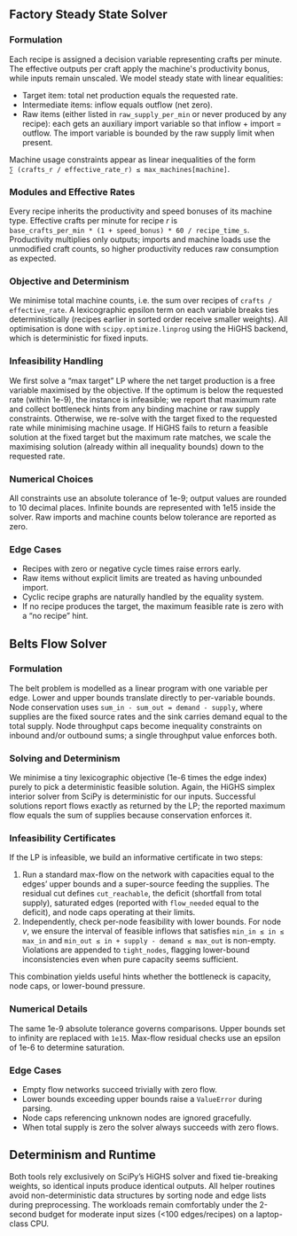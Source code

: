 ## Factory Steady State Solver

### Formulation

Each recipe is assigned a decision variable representing crafts per minute. The effective outputs per craft apply the machine's productivity bonus, while inputs remain unscaled. We model steady state with linear equalities:

* Target item: total net production equals the requested rate.
* Intermediate items: inflow equals outflow (net zero).
* Raw items (either listed in `raw_supply_per_min` or never produced by any recipe): each gets an auxiliary import variable so that inflow + import = outflow. The import variable is bounded by the raw supply limit when present.

Machine usage constraints appear as linear inequalities of the form  
`∑ (crafts_r / effective_rate_r) ≤ max_machines[machine]`.

### Modules and Effective Rates

Every recipe inherits the productivity and speed bonuses of its machine type. Effective crafts per minute for recipe *r* is  
`base_crafts_per_min * (1 + speed_bonus) * 60 / recipe_time_s`.  
Productivity multiplies only outputs; imports and machine loads use the unmodified craft counts, so higher productivity reduces raw consumption as expected.

### Objective and Determinism

We minimise total machine counts, i.e. the sum over recipes of `crafts / effective_rate`. A lexicographic epsilon term on each variable breaks ties deterministically (recipes earlier in sorted order receive smaller weights). All optimisation is done with `scipy.optimize.linprog` using the HiGHS backend, which is deterministic for fixed inputs.

### Infeasibility Handling

We first solve a “max target” LP where the net target production is a free variable maximised by the objective. If the optimum is below the requested rate (within 1e-9), the instance is infeasible; we report that maximum rate and collect bottleneck hints from any binding machine or raw supply constraints. Otherwise, we re-solve with the target fixed to the requested rate while minimising machine usage. If HiGHS fails to return a feasible solution at the fixed target but the maximum rate matches, we scale the maximising solution (already within all inequality bounds) down to the requested rate.

### Numerical Choices

All constraints use an absolute tolerance of 1e-9; output values are rounded to 10 decimal places. Infinite bounds are represented with 1e15 inside the solver. Raw imports and machine counts below tolerance are reported as zero.

### Edge Cases

* Recipes with zero or negative cycle times raise errors early.
* Raw items without explicit limits are treated as having unbounded import.
* Cyclic recipe graphs are naturally handled by the equality system.
* If no recipe produces the target, the maximum feasible rate is zero with a “no recipe” hint.

## Belts Flow Solver

### Formulation

The belt problem is modelled as a linear program with one variable per edge. Lower and upper bounds translate directly to per-variable bounds. Node conservation uses `sum_in - sum_out = demand - supply`, where supplies are the fixed source rates and the sink carries demand equal to the total supply. Node throughput caps become inequality constraints on inbound and/or outbound sums; a single throughput value enforces both.

### Solving and Determinism

We minimise a tiny lexicographic objective (1e-6 times the edge index) purely to pick a deterministic feasible solution. Again, the HiGHS simplex interior solver from SciPy is deterministic for our inputs. Successful solutions report flows exactly as returned by the LP; the reported maximum flow equals the sum of supplies because conservation enforces it.

### Infeasibility Certificates

If the LP is infeasible, we build an informative certificate in two steps:

1. Run a standard max-flow on the network with capacities equal to the edges’ upper bounds and a super-source feeding the supplies. The residual cut defines `cut_reachable`, the deficit (shortfall from total supply), saturated edges (reported with `flow_needed` equal to the deficit), and node caps operating at their limits.
2. Independently, check per-node feasibility with lower bounds. For node *v*, we ensure the interval of feasible inflows that satisfies `min_in ≤ in ≤ max_in` and `min_out ≤ in + supply - demand ≤ max_out` is non-empty. Violations are appended to `tight_nodes`, flagging lower-bound inconsistencies even when pure capacity seems sufficient.

This combination yields useful hints whether the bottleneck is capacity, node caps, or lower-bound pressure.

### Numerical Details

The same 1e-9 absolute tolerance governs comparisons. Upper bounds set to infinity are replaced with `1e15`. Max-flow residual checks use an epsilon of 1e-6 to determine saturation.

### Edge Cases

* Empty flow networks succeed trivially with zero flow.
* Lower bounds exceeding upper bounds raise a `ValueError` during parsing.
* Node caps referencing unknown nodes are ignored gracefully.
* When total supply is zero the solver always succeeds with zero flows.

## Determinism and Runtime

Both tools rely exclusively on SciPy’s HiGHS solver and fixed tie-breaking weights, so identical inputs produce identical outputs. All helper routines avoid non-deterministic data structures by sorting node and edge lists during preprocessing. The workloads remain comfortably under the 2-second budget for moderate input sizes (<100 edges/recipes) on a laptop-class CPU.
